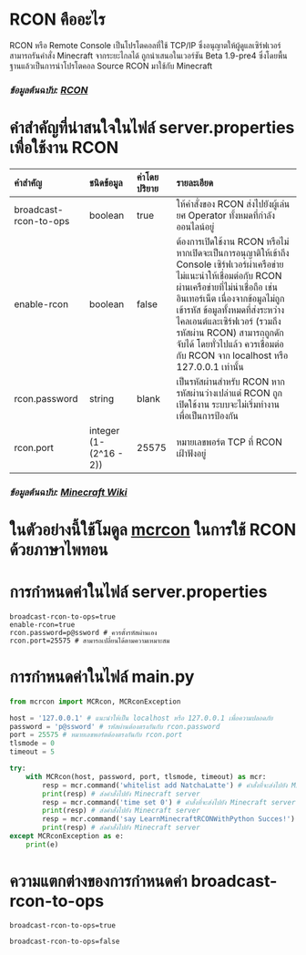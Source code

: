 # RCON คืออะไร
RCON หรือ Remote Console เป็นโปรโตคอลที่ใช้ TCP/IP ซึ่งอนุญาตให้ผู้ดูแลเซิร์ฟเวอร์สามารถรันคำสั่ง Minecraft จากระยะไกลได้ ถูกนำเสนอในเวอร์ชัน Beta 1.9-pre4 ซึ่งโดยพื้นฐานแล้วเป็นการนำโปรโตคอล Source RCON มาใช้กับ Minecraft
### _ข้อมูลต้นฉบับ: [RCON](https://wiki.vg/RCON)_
# คำสำคัญที่น่าสนใจในไฟล์ server.properties เพื่อใช้งาน RCON
|คำสำคัญ|ชนิดข้อมูล|ค่าโดยปริยาย| รายละเอียด|
|:-|:-|:-|:-|
|broadcast-rcon-to-ops|boolean|true|ให้คำสั่งของ RCON ส่งไปยังผู้เล่นยศ Operator ทั้งหมดที่กำลังออนไลน์อยู่|
|enable-rcon|boolean|false|ต้องการเปิดใช้งาน RCON หรือไม่ หากเปิดจะเป็นการอนุญาติให้เข้าถึง Console เซิร์ฟเวอร์ผ่าเครือข่าย ไม่แนะนำให้เชื่อมต่อกับ RCON ผ่านเครือข่ายที่ไม่น่าเชื่อถือ เช่น อินเทอร์เน็ต เนื่องจากข้อมูลไม่ถูกเข้ารหัส ข้อมูลทั้งหมดที่ส่งระหว่างไคลเอนต์และเซิร์ฟเวอร์ (รวมถึงรหัสผ่าน RCON) สามารถถูกดักจับได้ โดยทั่วไปแล้ว ควรเชื่อมต่อกับ RCON จาก localhost หรือ 127.0.0.1 เท่านั้น|
|rcon.password|string|blank|เป็นรหัสผ่านสำหรับ RCON หากรหัสผ่านว่างเปล่าแต่ RCON ถูกเปิดใช้งาน ระบบจะไม่เริ่มทำงานเพื่อเป็นการป้องกัน|
|rcon.port|integer (1-(2^16 - 2))|25575|หมายเลขพอร์ต TCP ที่ RCON เฝ้าฟังอยู่|
### _ข้อมูลต้นฉบับ: [Minecraft Wiki](https://minecraft.wiki/w/Server.properties)_
# ในตัวอย่างนี้ใช้โมดูล [mcrcon](https://pypi.org/project/mcrcon/) ในการใช้ RCON ด้วยภาษาไพทอน
# การกำหนดค่าในไฟล์ server.properties
```shell
broadcast-rcon-to-ops=true
enable-rcon=true
rcon.password=p@ssword # ควรตั้งรหัสผ่านเอง
rcon.port=25575 # สามารถเปลี่ยนได้ตามความเหมาะสม
```
# การกำหนดค่าในไฟล์ main.py
```python
from mcrcon import MCRcon, MCRconException

host = '127.0.0.1' # แนะนำให้เป็น localhost หรือ 127.0.0.1 เพื่อความปลอดภัย
password = 'p@ssword' # รหัสผ่านต้องตรงกันกับ rcon.password
port = 25575 # หมายเลขพอร์ตต้องตรงกันกับ rcon.port
tlsmode = 0
timeout = 5

try:
    with MCRcon(host, password, port, tlsmode, timeout) as mcr:
        resp = mcr.command('whitelist add NatchaLatte') # คำสั่งที่จะส่งไปยัง Minecraft server
        print(resp) # ส่งคำสั่งไปยัง Minecraft server
        resp = mcr.command('time set 0') # คำสั่งที่จะส่งไปยัง Minecraft server
        print(resp) # ส่งคำสั่งไปยัง Minecraft server
        resp = mcr.command('say LearnMinecraftRCONWithPython Succes!') # คำสั่งที่จะส่งไปยัง Minecraft server
        print(resp) # ส่งคำสั่งไปยัง Minecraft server
except MCRconException as e:
    print(e)
```

# ความแตกต่างของการกำหนดค่า broadcast-rcon-to-ops
```shell
broadcast-rcon-to-ops=true
```
```shell
broadcast-rcon-to-ops=false
```
